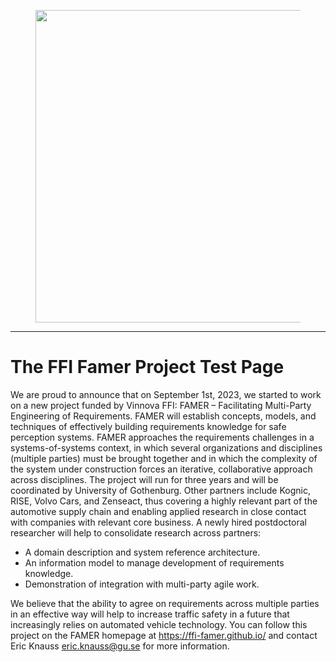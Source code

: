 <figure>
<center>
<img src="{{site.url}}/img/famer.jpg" height=500>
<figcaption>
</center>
</figure>

* * *


# The FFI Famer Project Test Page
We are proud to announce that on September 1st, 2023, we started to work on a new project funded by Vinnova FFI: FAMER – Facilitating Multi-Party Engineering of Requirements.
FAMER will establish concepts, models, and techniques of effectively building requirements knowledge for safe perception systems. FAMER approaches the requirements challenges in a systems-of-systems context, in which several organizations and disciplines (multiple parties) must be brought together and in which the complexity of the system under construction forces an iterative, collaborative approach across disciplines.
The project will run for three years and will be coordinated by University of Gothenburg. Other partners include Kognic, RISE, Volvo Cars, and Zenseact, thus covering a highly relevant part of the automotive supply chain and enabling applied research in close contact with companies with relevant core business. A newly hired postdoctoral researcher will help to consolidate research across partners:

- A domain description and system reference architecture.
- An information model to manage development of requirements knowledge.
- Demonstration of integration with multi-party agile work.

We believe that the ability to agree on requirements across multiple parties in an effective way will help to increase traffic safety in a future that increasingly relies on automated vehicle technology. You can follow this project on the FAMER homepage at https://ffi-famer.github.io/ and contact Eric Knauss <eric.knauss@gu.se> for more information.
